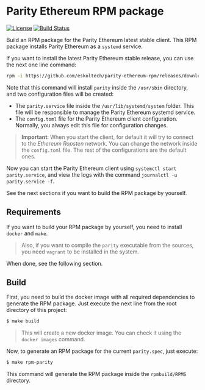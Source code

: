 # Parity Ethereum RPM package

[![License](https://img.shields.io/badge/License-GPLv3%202.0-brightgreen.svg?style=for-the-badge)](https://www.gnu.org/licenses/gpl-3.0) [![Build Status](https://img.shields.io/travis/com/eskoltech/parity-ethereum-rpm/develop.svg?style=for-the-badge)](https://travis-ci.org/eskoltech/parity-ethereum-rpm)

Build an RPM package for the Parity Ethereum latest stable client. This RPM package installs Parity Ethereum as a `systemd` service.

If you want to install the latest Parity Ethereum stable release, you can use the next one line command:

```bash
rpm -i https://github.com/eskoltech/parity-ethereum-rpm/releases/download/v0.1.0/parity-2.1.10-0.el7.x86_64.rpm
```

Note that this command will install `parity` inside the `/usr/sbin` directory, and two configuration files will be created:

* The `parity.service` file inside the `/usr/lib/systemd/system` folder. This file will be responsible to manage the Parity Ethereum systemd service.
* The `config.toml` file for the Parity Ethereum client configuration. Normally, you always edit this file for configuration changes.

>**Important**: When you start the client, for default it will try to connect to the *Ethereum Ropsten* network. You can change the network inside the `config.toml` file. The rest of the configurations are the default ones.

Now you can start the Parity Ethereum client using `systemctl start parity.service`, and view the logs with the command `journalctl -u parity.service -f`.

See the next sections if you want to build the RPM package by yourself.

## Requirements

If you want to build your RPM package by yourself, you need to install `docker` and `make`.
>Also, if you want to compile the `parity` executable from the sources, you need `vagrant` to be installed in the system.

When done, see the following section.

## Build

First, you need to build the docker image with all required dependencies to generate the RPM package. Just execute the next line from the root directory of this project:

```bash
$ make build
```

>This will create a new docker image. You can check it using the `docker images` command.

Now, to generate an RPM package for the current `parity.spec`, just execute:

```bash
$ make rpm-parity
```

This command will generate the RPM package inside the `rpmbuild/RPMS` directory.